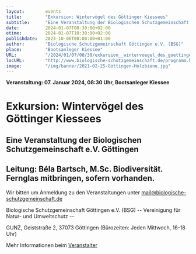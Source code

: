 ```yaml
---
layout:        events
title:         "Exkursion: Wintervögel des Göttinger Kiessees"
subtitle:      "Eine Veranstaltung der Biologischen Schutzgemeinschaft e.V. Göttingen"
date:          2024-01-07T08:30:00+02:00
etime:         2024-01-07T10:30:00+02:00
publishdate:   2023-10-06T00:00:00+01:00
author:        "Biologische Schutzgemeinschaft Göttingen e.V. (BSG)"
place:         "Bootsanleger Kiessee"
URL:           "/2024/01/07/08/30/exkursion__wintervoegel_des_goettinger_kiessees"
locURL:        "http://www.biologische-schutzgemeinschaft.de/programm.html"
image:         "/img/banner/2021-02-25-Göttingen-Holzbiene.jpg"
---
```


**Veranstaltung: 07. Januar 2024, 08:30 Uhr, Bootsanleger Kiessee**

Exkursion: Wintervögel des Göttinger Kiessees
===========

Eine Veranstaltung der Biologischen Schutzgemeinschaft e.V. Göttingen
-----------
Leitung: Béla Bartsch, M.Sc. Biodiversität. Fernglas mitbringen, sofern vorhanden.
-------------


Wir bitten um Anmeldung zu den Veranstaltungen unter mail@biologische-schutzgemeinschaft.de

Biologische Schutzgemeinschaft Göttingen e.V. (BSG)
-- Vereinigung für Natur- und Umweltschutz --

GUNZ, Geiststraße 2, 37073 Göttingen (Bürozeiten: Jeden Mittwoch, 16-18 Uhr)


Mehr Informationen beim [Veranstalter](http://www.biologische-schutzgemeinschaft.de/programm.html)
